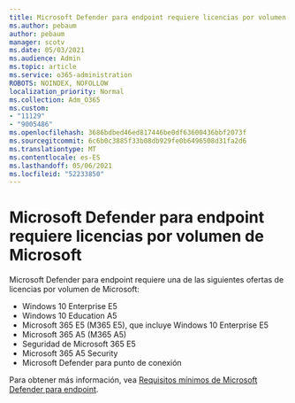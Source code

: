 ```yaml
---
title: Microsoft Defender para endpoint requiere licencias por volumen de Microsoft
ms.author: pebaum
author: pebaum
manager: scotv
ms.date: 05/03/2021
ms.audience: Admin
ms.topic: article
ms.service: o365-administration
ROBOTS: NOINDEX, NOFOLLOW
localization_priority: Normal
ms.collection: Adm_O365
ms.custom:
- "11129"
- "9005486"
ms.openlocfilehash: 3686bdbed46ed817446be0df63600436bbf2073f
ms.sourcegitcommit: 6c6b0c3885f33b08db929fe0b6496508d31fa2d6
ms.translationtype: MT
ms.contentlocale: es-ES
ms.lasthandoff: 05/06/2021
ms.locfileid: "52233850"
---
```

# <a name="microsoft-defender-for-endpoint-requires-microsoft-volume-licensing"></a>Microsoft Defender para endpoint requiere licencias por volumen de Microsoft

Microsoft Defender para endpoint requiere una de las siguientes ofertas de licencias por volumen de Microsoft:

- Windows 10 Enterprise E5
- Windows 10 Education A5
- Microsoft 365 E5 (M365 E5), que incluye Windows 10 Enterprise E5
- Microsoft 365 A5 (M365 A5)
- Seguridad de Microsoft 365 E5
- Microsoft 365 A5 Security
- Microsoft Defender para punto de conexión

Para obtener más información, vea [Requisitos mínimos de Microsoft Defender para endpoint](https://docs.microsoft.com/microsoft-365/security/defender-endpoint/minimum-requirements).